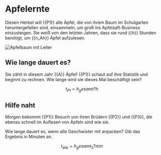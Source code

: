 # Apfelernte
Diesen Herbst will {{P1}} alle Äpfel, die von ihrem Baum im Schulgarten heruntergefallen sind, einsammeln, um groß ins Apfelsaft-Business einzusteigen.
Sie weiß von den letzten Jahren, dass sie rund {{h}} Stunden benötigt, um {{n_Ah}} Äpfel aufzulesen.

![Apfelbaum mit Leiter](resources/apple-tree.svg)

## Wie lange dauert es?
Sie zählt in diesem Jahr {{A}} Äpfel! {{P1}} schaut auf ihre Statistik und beginnt zu rechnen. Wie lange wird sie dieses Mal beschäftigt sein? 

$$t_{{P1}} = {{h_gesamt?}} h$$

## Hilfe naht
Morgen bekommt {{P1}} Besuch von ihren Brüdern {{P2}} und {{P3}}, die ebenso schnell im Auflesen von Äpfeln sind wie sie.

Wie lange dauert es, wenn alle Geschwister mit anpacken? Gib das Ergebnis in Minuten an.

$$t_\textrm{alle} = {{h_gesamt_3?}} min$$
